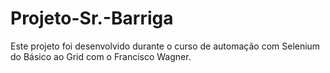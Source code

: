 # Projeto-Sr.-Barriga
Este projeto foi desenvolvido durante o curso de automação com Selenium do Básico ao Grid com o Francisco Wagner.
